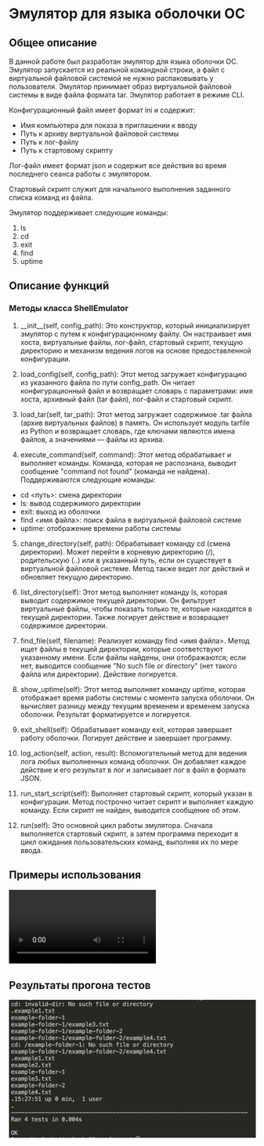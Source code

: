 # Эмулятор для языка оболочки ОС

## Общее описание

В данной работе был разработан эмулятор для языка оболочки ОС. Эмулятор запускается из реальной командной строки, а файл с
виртуальной файловой системой не нужно распаковывать у пользователя. Эмулятор принимает образ виртуальной файловой системы в виде файла формата tar. Эмулятор работает в режиме CLI.

Конфигурационный файл имеет формат ini и содержит:
* Имя компьютера для показа в приглашении к вводу
* Путь к архиву виртуальной файловой системы
* Путь к лог-файлу
* Путь к стартовому скрипту

Лог-файл имеет формат json и содержит все действия во время последнего сеанса работы с эмулятором.

Стартовый скрипт служит для начального выполнения заданного списка команд из файла.

Эмулятор поддерживает следующие команды:
1. ls
2. cd
3. exit
4. find
5. uptime

## Описание функций

### Методы класса ShellEmulator

1. \_\_init\_\_(self, config_path): Это конструктор, который инициализирует эмулятор с путем к конфигурационному файлу. Он настраивает имя хоста, виртуальные файлы, лог-файл, стартовый скрипт, текущую директорию и механизм ведения логов на основе предоставленной конфигурации.

2. load_config(self, config_path): Этот метод загружает конфигурацию из указанного файла по пути config_path. Он читает конфигурационный файл и возвращает словарь с параметрами: имя хоста, архивный файл (tar файл), лог-файл и стартовый скрипт.

3. load_tar(self, tar_path): Этот метод загружает содержимое .tar файла (архив виртуальных файлов) в память. Он использует модуль tarfile из Python и возвращает словарь, где ключами являются имена файлов, а значениями — файлы из архива.

4. execute_command(self, command): Этот метод обрабатывает и выполняет команды. Команда, которая не распознана, выводит сообщение "command not found" (команда не найдена). Поддерживаются следующие команды:

* cd <путь>: смена директории
* ls: вывод содержимого директории
* exit: выход из оболочки
* find <имя файла>: поиск файла в виртуальной файловой системе
* uptime: отображение времени работы системы

5. change_directory(self, path): Обрабатывает команду cd (смена директории). Может перейти в корневую директорию (/), родительскую (..) или в указанный путь, если он существует в виртуальной файловой системе. Метод также ведет лог действий и обновляет текущую директорию.

6. list_directory(self): Этот метод выполняет команду ls, которая выводит содержимое текущей директории. Он фильтрует виртуальные файлы, чтобы показать только те, которые находятся в текущей директории. Также логирует действие и возвращает содержимое директории.

7. find_file(self, filename): Реализует команду find <имя файла>. Метод ищет файлы в текущей директории, которые соответствуют указанному имени. Если файлы найдены, они отображаются; если нет, выводится сообщение "No such file or directory" (нет такого файла или директории). Действие логируется.

8. show_uptime(self): Этот метод выполняет команду uptime, которая отображает время работы системы с момента запуска оболочки. Он вычисляет разницу между текущим временем и временем запуска оболочки. Результат форматируется и логируется.

9. exit_shell(self): Обрабатывает команду exit, которая завершает работу оболочки. Логирует действие и завершает программу.

10. log_action(self, action, result): Вспомогательный метод для ведения лога любых выполненных команд оболочки. Он добавляет каждое действие и его результат в лог и записывает лог в файл в формате JSON.

11. run_start_script(self): Выполняет стартовый скрипт, который указан в конфигурации. Метод построчно читает скрипт и выполняет каждую команду. Если скрипт не найден, выводится сообщение об этом.

12. run(self): Это основной цикл работы эмулятора. Сначала выполняется стартовый скрипт, а затем программа переходит в цикл ожидания пользовательских команд, выполняя их по мере ввода.

## Примеры использования

![Видео примера использования эмулятора](./readme-media/shell_emulator_video.mov)

## Результаты прогона тестов

![Скриншот с успешными результатами прогона тестов](./readme-media/tests.png)